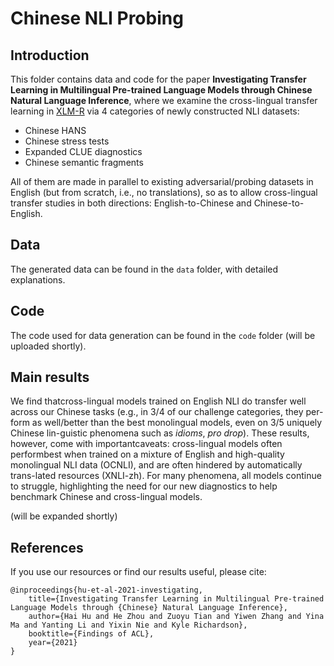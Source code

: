 # Chinese NLI Probing

## Introduction

This folder contains data and code for the paper **Investigating Transfer Learning in Multilingual Pre-trained Language Models through Chinese Natural Language Inference**, where we examine the cross-lingual transfer learning in [XLM-R](https://arxiv.org/abs/1911.02116) via 4 categories of newly constructed NLI datasets:

- Chinese HANS
- Chinese stress tests
- Expanded CLUE diagnostics
- Chinese semantic fragments

All of them are made in parallel to existing adversarial/probing datasets in English (but from scratch, i.e., no translations),
so as to allow cross-lingual transfer studies in both directions: English-to-Chinese and Chinese-to-English. 


## Data

The generated data can be found in the `data` folder, with detailed explanations. 

## Code

The code used for data generation can be found in the `code` folder (will be uploaded shortly).

## Main results

We  find  thatcross-lingual  models  trained  on  English  NLI do transfer well across our Chinese tasks (e.g., in  3/4  of  our  challenge  categories,  they  per-form as well/better than the best monolingual models,  even  on  3/5  uniquely  Chinese  lin-guistic phenomena such as _idioms_, _pro drop_). These results,  however,  come with importantcaveats:   cross-lingual  models  often  performbest when trained on a mixture of English and high-quality monolingual NLI data (OCNLI), and are often hindered by automatically trans-lated resources (XNLI-zh). For many phenomena, all models continue to struggle, highlighting the need for our new diagnostics to help benchmark Chinese and cross-lingual models.

(will be expanded shortly)


## References

If you use our resources or find our results useful, please cite:

```
@inproceedings{hu-et-al-2021-investigating,
	title={Investigating Transfer Learning in Multilingual Pre-trained Language Models through {Chinese} Natural Language Inference},
	author={Hai Hu and He Zhou and Zuoyu Tian and Yiwen Zhang and Yina Ma and Yanting Li and Yixin Nie and Kyle Richardson},
	booktitle={Findings of ACL},
	year={2021}
}
```

